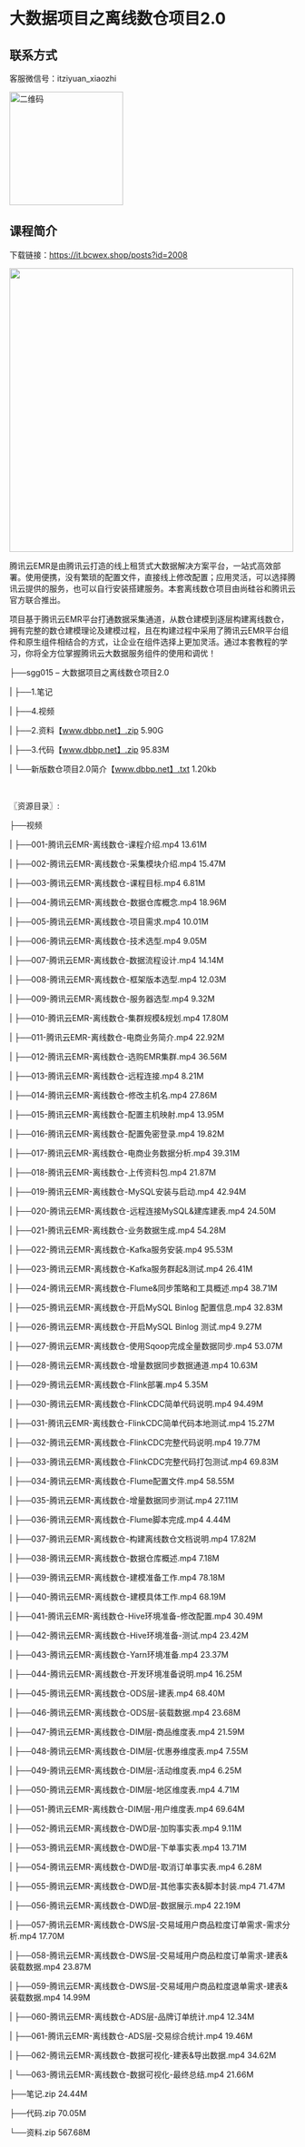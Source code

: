# 大数据项目之离线数仓项目2.0

## 联系方式

客服微信号：itziyuan_xiaozhi

<img src="https://ziyuanyun.oss-cn-guangzhou.aliyuncs.com/common/20240614073449/666b82192834a.jpg" width="200" height="200" alt="二维码">

## 课程简介

下载链接：https://it.bcwex.shop/posts?id=2008

<img src="https://ziyuanyun.oss-cn-guangzhou.aliyuncs.com/yun/20240515183626/6644902a731d1.jpg" width="500" alt="">

  腾讯云EMR是由腾讯云打造的线上租赁式大数据解决方案平台，一站式高效部署。使用便携，没有繁琐的配置文件，直接线上修改配置；应用灵活，可以选择腾讯云提供的服务，也可以自行安装搭建服务。本套离线数仓项目由尚硅谷和腾讯云官方联合推出。

 项目基于腾讯云EMR平台打通数据采集通道，从数仓建模到逐层构建离线数仓，拥有完整的数仓建模理论及建模过程，且在构建过程中采用了腾讯云EMR平台组件和原生组件相结合的方式，让企业在组件选择上更加灵活。通过本套教程的学习，你将全方位掌握腾讯云大数据服务组件的使用和调优！

 ├──sgg015 &#8211; 大数据项目之离线数仓项目2.0

 | ├──1.笔记

 | ├──4.视频

 | ├──2.资料【www.dbbp.net】.zip 5.90G

 | ├──3.代码【www.dbbp.net】.zip 95.83M

 | └──新版数仓项目2.0简介【www.dbbp.net】.txt 1.20kb

 &nbsp;

 〖资源目录〗:

 ├──视频

 | ├──001-腾讯云EMR-离线数仓-课程介绍.mp4 13.61M

 | ├──002-腾讯云EMR-离线数仓-采集模块介绍.mp4 15.47M

 | ├──003-腾讯云EMR-离线数仓-课程目标.mp4 6.81M

 | ├──004-腾讯云EMR-离线数仓-数据仓库概念.mp4 18.96M

 | ├──005-腾讯云EMR-离线数仓-项目需求.mp4 10.01M

 | ├──006-腾讯云EMR-离线数仓-技术选型.mp4 9.05M

 | ├──007-腾讯云EMR-离线数仓-数据流程设计.mp4 14.14M

 | ├──008-腾讯云EMR-离线数仓-框架版本选型.mp4 12.03M

 | ├──009-腾讯云EMR-离线数仓-服务器选型.mp4 9.32M

 | ├──010-腾讯云EMR-离线数仓-集群规模&amp;规划.mp4 17.80M

 | ├──011-腾讯云EMR-离线数仓-电商业务简介.mp4 22.92M

 | ├──012-腾讯云EMR-离线数仓-选购EMR集群.mp4 36.56M

 | ├──013-腾讯云EMR-离线数仓-远程连接.mp4 8.21M

 | ├──014-腾讯云EMR-离线数仓-修改主机名.mp4 27.86M

 | ├──015-腾讯云EMR-离线数仓-配置主机映射.mp4 13.95M

 | ├──016-腾讯云EMR-离线数仓-配置免密登录.mp4 19.82M

 | ├──017-腾讯云EMR-离线数仓-电商业务数据分析.mp4 39.31M

 | ├──018-腾讯云EMR-离线数仓-上传资料包.mp4 21.87M

 | ├──019-腾讯云EMR-离线数仓-MySQL安装与启动.mp4 42.94M

 | ├──020-腾讯云EMR-离线数仓-远程连接MySQL&amp;建库建表.mp4 24.50M

 | ├──021-腾讯云EMR-离线数仓-业务数据生成.mp4 54.28M

 | ├──022-腾讯云EMR-离线数仓-Kafka服务安装.mp4 95.53M

 | ├──023-腾讯云EMR-离线数仓-Kafka服务群起&amp;测试.mp4 26.41M

 | ├──024-腾讯云EMR-离线数仓-Flume&amp;同步策略和工具概述.mp4 38.71M

 | ├──025-腾讯云EMR-离线数仓-开启MySQL Binlog 配置信息.mp4 32.83M

 | ├──026-腾讯云EMR-离线数仓-开启MySQL Binlog 测试.mp4 9.27M

 | ├──027-腾讯云EMR-离线数仓-使用Sqoop完成全量数据同步.mp4 53.07M

 | ├──028-腾讯云EMR-离线数仓-增量数据同步数据通道.mp4 10.63M

 | ├──029-腾讯云EMR-离线数仓-Flink部署.mp4 5.35M

 | ├──030-腾讯云EMR-离线数仓-FlinkCDC简单代码说明.mp4 94.49M

 | ├──031-腾讯云EMR-离线数仓-FlinkCDC简单代码本地测试.mp4 15.27M

 | ├──032-腾讯云EMR-离线数仓-FlinkCDC完整代码说明.mp4 19.77M

 | ├──033-腾讯云EMR-离线数仓-FlinkCDC完整代码打包测试.mp4 69.83M

 | ├──034-腾讯云EMR-离线数仓-Flume配置文件.mp4 58.55M

 | ├──035-腾讯云EMR-离线数仓-增量数据同步测试.mp4 27.11M

 | ├──036-腾讯云EMR-离线数仓-Flume脚本完成.mp4 4.44M

 | ├──037-腾讯云EMR-离线数仓-构建离线数仓文档说明.mp4 17.82M

 | ├──038-腾讯云EMR-离线数仓-数据仓库概述.mp4 7.18M

 | ├──039-腾讯云EMR-离线数仓-建模准备工作.mp4 78.18M

 | ├──040-腾讯云EMR-离线数仓-建模具体工作.mp4 68.19M

 | ├──041-腾讯云EMR-离线数仓-Hive环境准备-修改配置.mp4 30.49M

 | ├──042-腾讯云EMR-离线数仓-Hive环境准备-测试.mp4 23.42M

 | ├──043-腾讯云EMR-离线数仓-Yarn环境准备.mp4 23.37M

 | ├──044-腾讯云EMR-离线数仓-开发环境准备说明.mp4 16.25M

 | ├──045-腾讯云EMR-离线数仓-ODS层-建表.mp4 68.40M

 | ├──046-腾讯云EMR-离线数仓-ODS层-装载数据.mp4 23.68M

 | ├──047-腾讯云EMR-离线数仓-DIM层-商品维度表.mp4 21.59M

 | ├──048-腾讯云EMR-离线数仓-DIM层-优惠券维度表.mp4 7.55M

 | ├──049-腾讯云EMR-离线数仓-DIM层-活动维度表.mp4 6.25M

 | ├──050-腾讯云EMR-离线数仓-DIM层-地区维度表.mp4 4.71M

 | ├──051-腾讯云EMR-离线数仓-DIM层-用户维度表.mp4 69.64M

 | ├──052-腾讯云EMR-离线数仓-DWD层-加购事实表.mp4 9.11M

 | ├──053-腾讯云EMR-离线数仓-DWD层-下单事实表.mp4 13.71M

 | ├──054-腾讯云EMR-离线数仓-DWD层-取消订单事实表.mp4 6.28M

 | ├──055-腾讯云EMR-离线数仓-DWD层-其他事实表&amp;脚本封装.mp4 71.47M

 | ├──056-腾讯云EMR-离线数仓-DWD层-数据展示.mp4 22.19M

 | ├──057-腾讯云EMR-离线数仓-DWS层-交易域用户商品粒度订单需求-需求分析.mp4 17.70M

 | ├──058-腾讯云EMR-离线数仓-DWS层-交易域用户商品粒度订单需求-建表&amp;装载数据.mp4 23.87M

 | ├──059-腾讯云EMR-离线数仓-DWS层-交易域用户商品粒度退单需求-建表&amp;装载数据.mp4 14.99M

 | ├──060-腾讯云EMR-离线数仓-ADS层-品牌订单统计.mp4 12.34M

 | ├──061-腾讯云EMR-离线数仓-ADS层-交易综合统计.mp4 19.46M

 | ├──062-腾讯云EMR-离线数仓-数据可视化-建表&amp;导出数据.mp4 34.62M

 | └──063-腾讯云EMR-离线数仓-数据可视化-最终总结.mp4 21.66M

 ├──笔记.zip 24.44M

 ├──代码.zip 70.05M

 └──资料.zip 567.68M

  